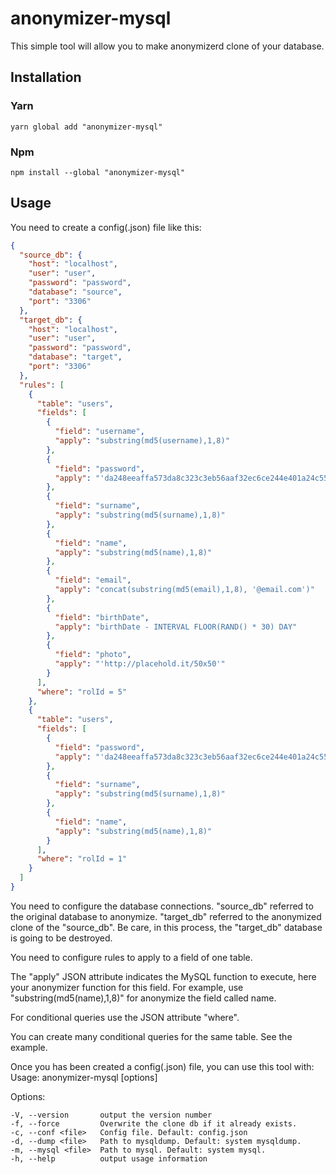 # anonymizer-mysql

This simple tool will allow you to make anonymizerd clone of your database.

## Installation

### Yarn

```shell
yarn global add "anonymizer-mysql"
```

### Npm

```shell
npm install --global "anonymizer-mysql"
```

## Usage

You need to create a config(.json) file like this:

```json
{
  "source_db": {
    "host": "localhost",
    "user": "user",
    "password": "password",
    "database": "source",
    "port": "3306"
  },
  "target_db": {
    "host": "localhost",
    "user": "user",
    "password": "password",
    "database": "target",
    "port": "3306"
  },
  "rules": [
    {
      "table": "users",
      "fields": [
        {
          "field": "username",
          "apply": "substring(md5(username),1,8)"
        },
        {
          "field": "password",
          "apply": "'da248eeaffa573da8c323c3eb56aaf32ec6ce244e401a24c55f30c907d0bbfb5'"
        },
        {
          "field": "surname",
          "apply": "substring(md5(surname),1,8)"
        },
        {
          "field": "name",
          "apply": "substring(md5(name),1,8)"
        },
        {
          "field": "email",
          "apply": "concat(substring(md5(email),1,8), '@email.com')"
        },
        {
          "field": "birthDate",
          "apply": "birthDate - INTERVAL FLOOR(RAND() * 30) DAY"
        },
        {
          "field": "photo",
          "apply": "'http://placehold.it/50x50'"
        }
      ],
      "where": "rolId = 5"
    },
    {
      "table": "users",
      "fields": [
        {
          "field": "password",
          "apply": "'da248eeaffa573da8c323c3eb56aaf32ec6ce244e401a24c55f30c907d0bbfb5'"
        },
        {
          "field": "surname",
          "apply": "substring(md5(surname),1,8)"
        },
        {
          "field": "name",
          "apply": "substring(md5(name),1,8)"
        }
      ],
      "where": "rolId = 1"
    }
  ]
}
```

You need to configure the database connections. "source_db" referred to the original database to anonymize. "target_db" referred to the anonymized clone of the "source_db". Be care, in this process, the "target_db" database is going to be destroyed.

You need to configure rules to apply to a field of one table.

The "apply" JSON attribute indicates the MySQL function to execute, here your anonymizer function for this field. For example, use "substring(md5(name),1,8)" for anonymize the field called name.

For conditional queries use the JSON attribute "where".

You can create many conditional queries for the same table. See the example.

Once you has been created a config(.json) file, you can use this tool with:
Usage: anonymizer-mysql [options]

Options:

    -V, --version       output the version number
    -f, --force         Overwrite the clone db if it already exists.
    -c, --conf <file>   Config file. Default: config.json
    -d, --dump <file>   Path to mysqldump. Default: system mysqldump.
    -m, --mysql <file>  Path to mysql. Default: system mysql.
    -h, --help          output usage information
